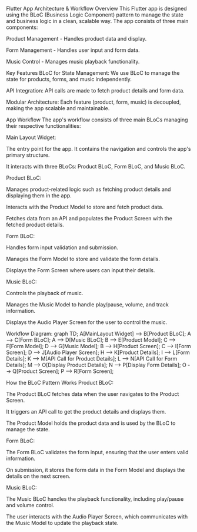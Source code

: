 Flutter App Architecture & Workflow
Overview
This Flutter app is designed using the BLoC (Business Logic Component) pattern to manage the state and business logic in a clean, scalable way. The app consists of three main components:

Product Management - Handles product data and display.

Form Management - Handles user input and form data.

Music Control - Manages music playback functionality.

Key Features
BLoC for State Management: We use BLoC to manage the state for products, forms, and music independently.

API Integration: API calls are made to fetch product details and form data.

Modular Architecture: Each feature (product, form, music) is decoupled, making the app scalable and maintainable.

App Workflow
The app's workflow consists of three main BLoCs managing their respective functionalities:

Main Layout Widget:

The entry point for the app. It contains the navigation and controls the app's primary structure.

It interacts with three BLoCs: Product BLoC, Form BLoC, and Music BLoC.

Product BLoC:

Manages product-related logic such as fetching product details and displaying them in the app.

Interacts with the Product Model to store and fetch product data.

Fetches data from an API and populates the Product Screen with the fetched product details.

Form BLoC:

Handles form input validation and submission.

Manages the Form Model to store and validate the form details.

Displays the Form Screen where users can input their details.

Music BLoC:

Controls the playback of music.

Manages the Music Model to handle play/pause, volume, and track information.

Displays the Audio Player Screen for the user to control the music.

Workflow Diagram:
graph TD;
    A[MainLayout Widget] --> B[Product BLoC];
    A --> C[Form BLoC];
    A --> D[Music BLoC];
    B --> E[Product Model];
    C --> F[Form Model];
    D --> G[Music Model];
    B --> H[Product Screen];
    C --> I[Form Screen];
    D --> J[Audio Player Screen];
    H --> K[Product Details];
    I --> L[Form Details];
    K --> M[API Call for Product Details];
    L --> N[API Call for Form Details];
    M --> O[Display Product Details];
    N --> P[Display Form Details];
    O --> Q[Product Screen];
    P --> R[Form Screen];

How the BLoC Pattern Works
Product BLoC:

The Product BLoC fetches data when the user navigates to the Product Screen.

It triggers an API call to get the product details and displays them.

The Product Model holds the product data and is used by the BLoC to manage the state.

Form BLoC:

The Form BLoC validates the form input, ensuring that the user enters valid information.

On submission, it stores the form data in the Form Model and displays the details on the next screen.

Music BLoC:

The Music BLoC handles the playback functionality, including play/pause and volume control.

The user interacts with the Audio Player Screen, which communicates with the Music Model to update the playback state.



